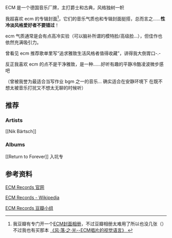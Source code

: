 ECM 是一个德国音乐厂牌，主打爵士和古典，风格独树一帜

我超喜欢 ecm 的专辑封面[^1]，它们的音乐气质也和专辑封面挺搭，总而言之……**性冷淡风格爱好者不要错过**！

[^1]: 我豆瓣有专门开一个[ECM封面相册](https://www.douban.com/photos/album/1887734022/?dt_dapp=1)，不过豆瓣相册太难用了所以也没几张（）<br>不过我也有买那本 [《风·落·之·光--ECM唱片的视觉语言》 ](https://book.douban.com/subject/27175511/?dt_dapp=1)

ecm 气质通常是会有点高冷实验（可以脑补所谓的模特脸/高级脸...），但佳作也依然充满吸引力。

曾看见 ecm 推荐歌单里写“追求雅致生活风格者值得收藏”，讲得我大倒胃口-.-

反正我喜欢 ecm 的点不是干净雅致，是一种……好听有趣的平静冷酷凌波微步感吧

（曾被我誉为最适合当写作业 bgm 之一的音乐... 确实适合在安静环境下 在既不想太被音乐打扰又不想太无聊的时候听）


## 推荐

### Artists
[[Nik Bärtsch]]

### Albums
[[Return to Forever]] 入坑专




## 参考资料

[ECM Records 官网](http://ecmrecords.com/?dt_dapp=1)

[ECM Records - Wikipedia](https://en.wikipedia.org/wiki/ECM_Records)

[ECM Records 豆瓣小组](https://www.douban.com/group/ecm/?dt_dapp=1)